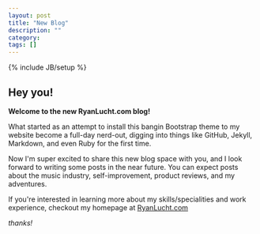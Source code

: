 ```yaml
---
layout: post
title: "New Blog"
description: ""
category: 
tags: []
---
```

{% include JB/setup %}

**Hey you!**
------------

**Welcome to the new RyanLucht.com blog!**

What started as an attempt to install this bangin Bootstrap theme to my website become a full-day nerd-out, digging into things like GitHub, Jekyll, Markdown, and even Ruby for the first time. 

Now I'm super excited to share this new blog space with you, and I look forward to writing some posts in the near future. You can expect posts about the music industry, self-improvement, product reviews, and my adventures. 

If you're interested in learning more about my skills/specialities and work experience, checkout my homepage at [RyanLucht.com](http://ryanlucht.com) 

*thanks!*